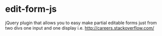 edit-form-js
============

jQuery plugin that allows you to easy make partial editable forms just from two divs one input and one display i.e. http://careers.stackoverflow.com/
